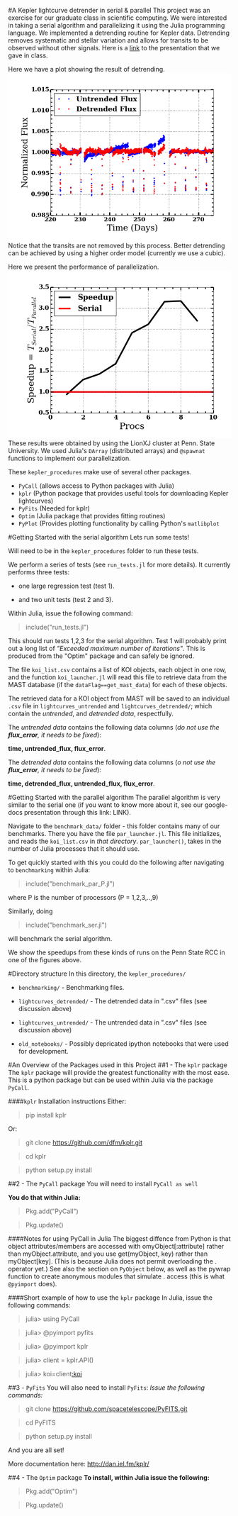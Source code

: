 #A Kepler lightcurve detrender in serial & parallel
This project was an exercise for our graduate class in scientific computing.
We were interested in taking a serial algorithm and parallelizing it using the Julia programming language.
We implemented a detrending routine for Kepler data.
Detrending removes systematic and stellar variation and allows for transits to be observed without other signals.
Here is a [link](https://docs.google.com/presentation/d/1JA7amOs9jUSS1sviu2E3LiKAmCTDrXjJgWz_Xogk7iE/edit?usp=sharing "Our in class presentation") to the presentation that we gave in class.

Here we have a plot showing the result of detrending.
![alt text](detrend_vs_untrend.png "The detrended data vs. the trended data")
Notice that the transits are not removed by this process.
Better detrending can be achieved by using a higher order model (currently we use a cubic).

Here we present the performance of parallelization.
![alt text](speedup_rcc.png "The speedup of the parallel code over the serial code")
These results were obtained by using the LionXJ cluster at Penn. State University.
We used Julia's `DArray` (distributed arrays) and `@spawnat` functions to implement our parallelization.

These `kepler_procedures` make use of several other packages.
+ `PyCall` (allows access to Python packages with Julia)
+ `kplr` (Python package that provides useful tools for downloading Kepler lightcurves)
+ `PyFits` (Needed for kplr)
+ `Optim` (Julia package that provides fitting routines)
+ `PyPlot` (Provides plotting functionality by calling Python's `matlibplot`

#Getting Started with the serial algorithm
Lets run some tests! 

Will need to be in the `kepler_procedures` folder to run these tests.

We perform a series of tests (see `run_tests.jl` for more details). It currently performs three tests:

-  one large regression test (test 1). 

-  and two unit tests (test 2 and 3). 


Within Julia, issue the following command:

>include("run_tests.jl")

This should run tests 1,2,3 for the serial algorithm.
Test 1 will probably print out a long list of _"Exceeded maximum number of iterations"_. 
This is produced from the "Optim" package and can safely be ignored.

The file <code>koi_list.csv</code> contains a list of KOI objects, each object in one row, and the function <code>koi_launcher.jl</code> will read this file to retrieve data from the MAST database (if the `dataFlag==get_mast_data`) for each of these objects.

The retrieved data for a KOI object from MAST will be saved to an individual `.csv` file in `lightcurves_untrended` and `lightcurves_detrended/`; which contain the _untrended_, and _detrended data_, respectfully. 

The _untrended data_ contains the following data columns (_do not use the **flux_error**, it needs to be fixed_):

**time, untrended_flux, flux_error**. 

The _detrended data_ contains the following data columns (_o not use the **flux_error**, it needs to be fixed_):

**time, detrended_flux, untrended_flux, flux_error**. 

#Getting Started with the parallel algorithm
The parallel algorithm is very similar to the serial one (if you want to know more about it, see our google-docs presentation through this link: LINK).

Navigate to the `benchmark_data/` folder - this folder contains many of our benchmarks. 
There you have the file `par_launcher.jl`. 
This file initializes, and reads the `koi_list.csv` in _that directory_.
`par_launcher()`, takes in the number of Julia processes that it should use.

To get quickly started with this you could do the following after navigating to `benchmarking` within Julia:

> include("benchmark_par_P.jl")

where P is the number of processors (P = 1,2,3,..,9)

Similarly, doing

> include("benchmark_ser.jl")

will benchmark the serial algorithm. 

We show the speedups from these kinds of runs on the Penn State RCC in one of the figures above.

#Directory structure
In this directory, the `kepler_procedures/`

- `benchmarking/` - Benchmarking files. 

- `lightcurves_detrended/` - The detrended data in ".csv" files (see discussion above)

- `lightcurves_untrended/` - The untrended data in ".csv" files (see discussion above) 

- `old_notebooks/` - Possibly depricated ipython notebooks that were used for development.


#An Overview of the Packages used in this Project
##1 - The `kplr` package
The `kplr` package will provide the greatest functionality with the most ease.
This is a python package but can be used within Julia via the package `PyCall`.

####`kplr` Installation instructions
Either:
> pip install kplr 

Or:
>git clone https://github.com/dfm/kplr.git

>cd kplr

>python setup.py install 


##2 - The `PyCall` package
You will need to install <code>PyCall as well</code>

**You do that within Julia:**

> Pkg.add("PyCall")

> Pkg.update()

####Notes for using PyCall in Julia
The biggest diffence from Python is that object attributes/members are accessed with omyObject[:attribute] rather than myObject.attribute, and you use get(myObject, key) rather than myObject[key].
(This is because Julia does not permit overloading the . operator yet.)
See also the section on <code>PyObject</code> below, as well as the pywrap function to create anonymous modules that simulate . access (this is what <code>@pyimport</code> does).

####Short example of how to use the `kplr` package
In Julia, issue the following commands:

>julia> using PyCall
 
>julia> @pyimport pyfits
 
>julia> @pyimport kplr
 
>julia> client = kplr.API()
 
>julia> koi=client[:koi](952.01)

##3 - `PyFits` 
You will also need to install <code>PyFits</code>: _Issue the following commands:_

> git clone https://github.com/spacetelescope/PyFITS.git 

> cd PyFITS

> python setup.py install

And you are all set!

More documentation here: http://dan.iel.fm/kplr/ 

##4 - The `Optim` package
**To install, within Julia issue the following:**

> Pkg.add("Optim")

> Pkg.update()

